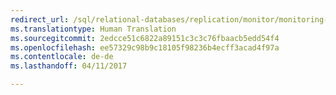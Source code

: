 ```yaml
--- 
redirect_url: /sql/relational-databases/replication/monitor/monitoring-replication
ms.translationtype: Human Translation
ms.sourcegitcommit: 2edcce51c6822a89151c3c3c76fbaacb5edd54f4
ms.openlocfilehash: ee57329c98b9c18105f98236b4ecff3acad4f97a
ms.contentlocale: de-de
ms.lasthandoff: 04/11/2017

--- 
```


